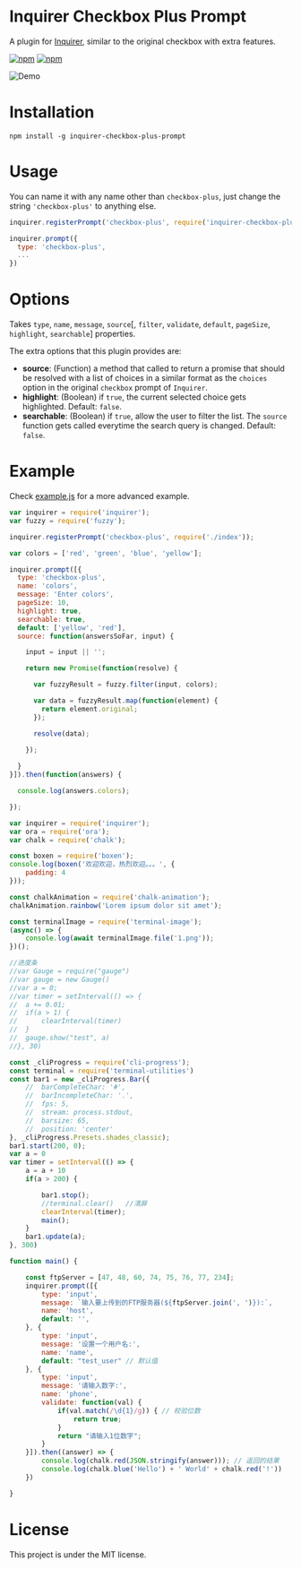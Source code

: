 # Inquirer Checkbox Plus Prompt

A plugin for [Inquirer](https://github.com/SBoudrias/Inquirer.js), similar to the original checkbox with extra features.

[![npm](https://img.shields.io/npm/v/inquirer-checkbox-plus-prompt.svg)](https://www.npmjs.com/package/inquirer-checkbox-plus-prompt)
[![npm](https://img.shields.io/npm/l/inquirer-checkbox-plus-prompt.svg)](https://github.com/faressoft/inquirer-checkbox-plus-prompt/blob/master/LICENSE)

![Demo](/demo.gif?raw=true)

# Installation

```
npm install -g inquirer-checkbox-plus-prompt
```

# Usage

You can name it with any name other than `checkbox-plus`, just change the string `'checkbox-plus'` to anything else.

```js
inquirer.registerPrompt('checkbox-plus', require('inquirer-checkbox-plus-prompt'));

inquirer.prompt({
  type: 'checkbox-plus',
  ...
})
```

# Options

Takes `type`, `name`, `message`, `source`[, `filter`, `validate`, `default`, `pageSize`, `highlight`, `searchable`] properties.

The extra options that this plugin provides are:

* **source**: (Function) a method that called to return a promise that should be resolved with a list of choices in a similar format as the `choices` option in the original `checkbox` prompt of `Inquirer`.
* **highlight**: (Boolean) if `true`, the current selected choice gets highlighted. Default: `false`.
* **searchable**: (Boolean) if `true`, allow the user to filter the list. The `source` function gets called everytime the search query is changed. Default: `false`.

# Example

Check [example.js](/example.js?raw=true) for a more advanced example.

```js
var inquirer = require('inquirer');
var fuzzy = require('fuzzy');

inquirer.registerPrompt('checkbox-plus', require('./index'));

var colors = ['red', 'green', 'blue', 'yellow'];

inquirer.prompt([{
  type: 'checkbox-plus',
  name: 'colors',
  message: 'Enter colors',
  pageSize: 10,
  highlight: true,
  searchable: true,
  default: ['yellow', 'red'],
  source: function(answersSoFar, input) {

    input = input || '';

    return new Promise(function(resolve) {

      var fuzzyResult = fuzzy.filter(input, colors);

      var data = fuzzyResult.map(function(element) {
        return element.original;
      });

      resolve(data);
      
    });

  }
}]).then(function(answers) {

  console.log(answers.colors);

});
```
```js
var inquirer = require('inquirer');
var ora = require('ora');
var chalk = require('chalk');

const boxen = require('boxen');
console.log(boxen('欢迎欢迎，热烈欢迎。。。', {
	padding: 4
}));

const chalkAnimation = require('chalk-animation');
chalkAnimation.rainbow('Lorem ipsum dolor sit amet');

const terminalImage = require('terminal-image');
(async() => {
	console.log(await terminalImage.file('1.png'));
})();

//进度条
//var Gauge = require("gauge")
//var gauge = new Gauge()
//var a = 0;
//var timer = setInterval(() => {
//	a += 0.01;
//	if(a > 1) {
//		clearInterval(timer)
//	}
//	gauge.show("test", a)
//}, 30)

const _cliProgress = require('cli-progress');
const terminal = require('terminal-utilities')
const bar1 = new _cliProgress.Bar({
	//	barCompleteChar: '#',
	//  barIncompleteChar: '.',
	//  fps: 5,
	//  stream: process.stdout,
	//  barsize: 65,
	//  position: 'center'
}, _cliProgress.Presets.shades_classic);
bar1.start(200, 0);
var a = 0
var timer = setInterval(() => {
	a = a + 10
	if(a > 200) {

		bar1.stop();
		//terminal.clear()   //清屏
		clearInterval(timer);
		main();
	}
	bar1.update(a);
}, 300)

function main() {

	const ftpServer = [47, 48, 60, 74, 75, 76, 77, 234];
	inquirer.prompt([{
		type: 'input',
		message: `输入要上传到的FTP服务器(${ftpServer.join(', ')}):`,
		name: 'host',
		default: '',
	}, {
		type: 'input',
		message: '设置一个用户名:',
		name: 'name',
		default: "test_user" // 默认值
	}, {
		type: 'input',
		message: '请输入数字:',
		name: 'phone',
		validate: function(val) {
			if(val.match(/\d{1}/g)) { // 校验位数
				return true;
			}
			return "请输入1位数字";
		}
	}]).then((answer) => {
		console.log(chalk.red(JSON.stringify(answer))); // 返回的结果
		console.log(chalk.blue('Hello') + ' World' + chalk.red('!'))
	})

}
```
# License

This project is under the MIT license.
